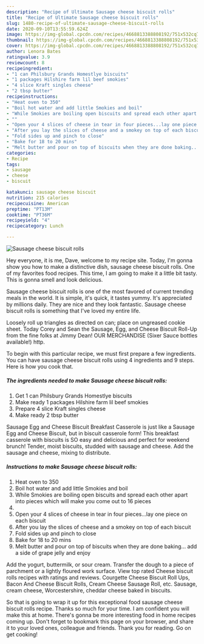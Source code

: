 ```yaml
---
description: "Recipe of Ultimate Sausage cheese biscuit rolls"
title: "Recipe of Ultimate Sausage cheese biscuit rolls"
slug: 1480-recipe-of-ultimate-sausage-cheese-biscuit-rolls
date: 2020-09-10T13:55:59.624Z
image: https://img-global.cpcdn.com/recipes/4668813388808192/751x532cq70/sausage-cheese-biscuit-rolls-recipe-main-photo.jpg
thumbnail: https://img-global.cpcdn.com/recipes/4668813388808192/751x532cq70/sausage-cheese-biscuit-rolls-recipe-main-photo.jpg
cover: https://img-global.cpcdn.com/recipes/4668813388808192/751x532cq70/sausage-cheese-biscuit-rolls-recipe-main-photo.jpg
author: Lenora Bates
ratingvalue: 3.9
reviewcount: 8
recipeingredient:
- "1 can Philsbury Grands Homestlye biscuits"
- "1 packages Hilshire farm lil beef smokies"
- "4 slice Kraft singles cheese"
- "2 tbsp butter"
recipeinstructions:
- "Heat oven to 350"
- "Boil hot water and add little Smokies and boil"
- "While Smokies are boiling open biscuits and spread each other apart into pieces which will make you come out to 16 pieces"
- ""
- "Open your 4 slices of cheese in tear in four pieces...lay one piece on each biscuit"
- "After you lay the slices of cheese and a smokey on top of each biscuit"
- "Fold sides up and pinch to close"
- "Bake for 18 to 20 mins"
- "Melt butter and pour on top of biscuits when they are done baking... add a side of grape jelly and enjoy"
categories:
- Recipe
tags:
- sausage
- cheese
- biscuit

katakunci: sausage cheese biscuit 
nutrition: 215 calories
recipecuisine: American
preptime: "PT13M"
cooktime: "PT36M"
recipeyield: "4"
recipecategory: Lunch

---
```



![Sausage cheese biscuit rolls](https://img-global.cpcdn.com/recipes/4668813388808192/751x532cq70/sausage-cheese-biscuit-rolls-recipe-main-photo.jpg)

Hey everyone, it is me, Dave, welcome to my recipe site. Today, I'm gonna show you how to make a distinctive dish, sausage cheese biscuit rolls. One of my favorites food recipes. This time, I am going to make it a little bit tasty. This is gonna smell and look delicious.

Sausage cheese biscuit rolls is one of the most favored of current trending meals in the world. It is simple, it's quick, it tastes yummy. It's appreciated by millions daily. They are nice and they look fantastic. Sausage cheese biscuit rolls is something that I've loved my entire life.

Loosely roll up triangles as directed on can; place on ungreased cookie sheet. Today Corey and Sean the Sausage, Egg, and Cheese Biscuit Roll-Up from the fine folks at Jimmy Dean! OUR MERCHANDISE (Sixer Sauce bottles available!) http.


To begin with this particular recipe, we must first prepare a few ingredients. You can have sausage cheese biscuit rolls using 4 ingredients and 9 steps. Here is how you cook that.

<!--inarticleads1-->

##### The ingredients needed to make Sausage cheese biscuit rolls:

1. Get 1 can Philsbury Grands Homestlye biscuits
1. Make ready 1 packages Hilshire farm lil beef smokies
1. Prepare 4 slice Kraft singles cheese
1. Make ready 2 tbsp butter


Sausage Egg and Cheese Biscuit Breakfast Casserole is just like a Sausage Egg and Cheese Biscuit, but in biscuit casserole form! This breakfast casserole with biscuits is SO easy and delicious and perfect for weekend brunch! Tender, moist biscuits, studded with sausage and cheese. Add the sausage and cheese, mixing to distribute. 

<!--inarticleads2-->

##### Instructions to make Sausage cheese biscuit rolls:

1. Heat oven to 350
1. Boil hot water and add little Smokies and boil
1. While Smokies are boiling open biscuits and spread each other apart into pieces which will make you come out to 16 pieces
1. 
1. Open your 4 slices of cheese in tear in four pieces...lay one piece on each biscuit
1. After you lay the slices of cheese and a smokey on top of each biscuit
1. Fold sides up and pinch to close
1. Bake for 18 to 20 mins
1. Melt butter and pour on top of biscuits when they are done baking... add a side of grape jelly and enjoy


Add the yogurt, buttermilk, or sour cream. Transfer the dough to a piece of parchment or a lightly floured work surface. View top rated Cheese biscuit rolls recipes with ratings and reviews. Courgette Cheese Biscuit Roll Ups, Bacon And Cheese Biscuit Rolls, Cream Cheese Sausage Roll, etc. Sausage, cream cheese, Worcestershire, cheddar cheese baked in biscuits. 

So that is going to wrap it up for this exceptional food sausage cheese biscuit rolls recipe. Thanks so much for your time. I am confident you will make this at home. There's gonna be more interesting food in home recipes coming up. Don't forget to bookmark this page on your browser, and share it to your loved ones, colleague and friends. Thank you for reading. Go on get cooking!
